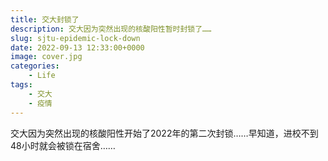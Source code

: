 ```yaml
---
title: 交大封锁了
description: 交大因为突然出现的核酸阳性暂时封锁了……
slug: sjtu-epidemic-lock-down
date: 2022-09-13 12:33:00+0000
image: cover.jpg
categories:
    - Life
tags:
    - 交大
    - 疫情
---
```


交大因为突然出现的核酸阳性开始了2022年的第二次封锁……早知道，进校不到48小时就会被锁在宿舍……
